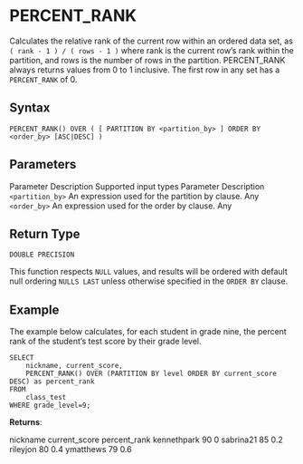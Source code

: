 # [](#percent_rank)PERCENT\_RANK

Calculates the relative rank of the current row within an ordered data set, as `( rank - 1 ) / ( rows - 1 )` where rank is the current row’s rank within the partition, and rows is the number of rows in the partition. PERCENT\_RANK always returns values from 0 to 1 inclusive. The first row in any set has a `PERCENT_RANK` of 0.

## [](#syntax)Syntax

```
PERCENT_RANK() OVER ( [ PARTITION BY <partition_by> ] ORDER BY <order_by> [ASC|DESC] )
```

## [](#parameters)Parameters

Parameter Description Supported input types Parameter Description   `<partition_by>` An expression used for the partition by clause. Any `<order_by>` An expression used for the order by clause. Any

## [](#return-type)Return Type

`DOUBLE PRECISION`

This function respects `NULL` values, and results will be ordered with default null ordering `NULLS LAST` unless otherwise specified in the `ORDER BY` clause.

## [](#example)Example

The example below calculates, for each student in grade nine, the percent rank of the student’s test score by their grade level.

```
SELECT
	nickname, current_score,
	PERCENT_RANK() OVER (PARTITION BY level ORDER BY current_score DESC) as percent_rank
FROM
	class_test
WHERE grade_level=9;
```

**Returns**:

nickname current\_score percent\_rank kennethpark 90 0 sabrina21 85 0.2 rileyjon 80 0.4 ymatthews 79 0.6